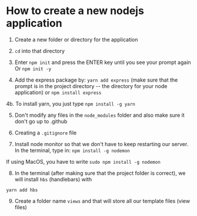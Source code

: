 # How to create a new nodejs application

1. Create a new folder or directory for the application
2. `cd` into that directory 
3. Enter `npm init` and press the ENTER key until you see your prompt again
   Or `npm init -y`

4. Add the express package by:
`yarn add express` (make sure that the prompt is in the project directory -- the directory for your node application) or `npm install express`

4b. To install yarn, you just type `npm install -g yarn`

5. Don't modify any files in the `node_modules` folder and also make sure it don't go up to .github

6. Creating a `.gitignore` file

7. Install node monitor so that we don't have to keep restarting our server.  In the terminal, type in: `npm install -g nodemon` 

If using MacOS, you have to write `sudo npm install -g nodemon`

8. In the terminal (after making sure that the project folder is correct), we will  install `hbs` (handlebars) with
```
yarn add hbs
```

9. Create a folder name `views` and that will store all our template files (view files)